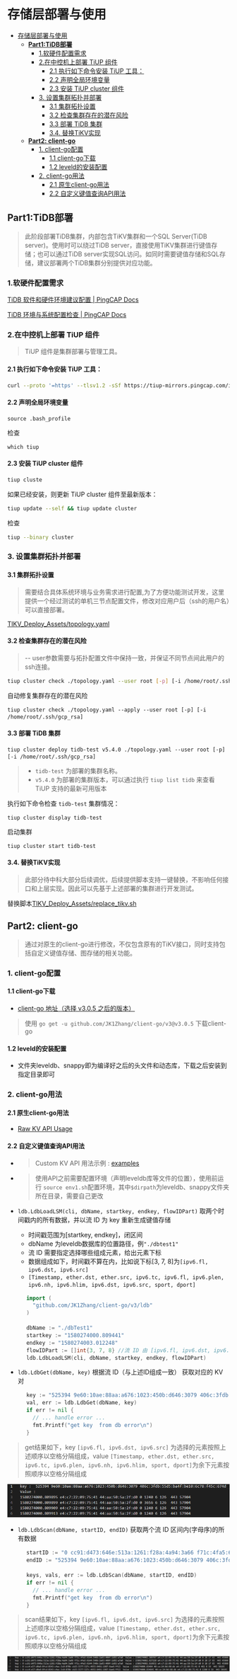 # 存储层部署与使用


- [存储层部署与使用](#存储层部署与使用)
  - [**Part1:TiDB部署**](#part1tidb部署)
    - [1.软硬件配置需求](#1软硬件配置需求)
    - [2.在中控机上部署 TiUP 组件](#2在中控机上部署-tiup-组件)
      - [2.1 执行如下命令安装 TiUP 工具：](#21-执行如下命令安装-tiup-工具)
      - [2.2 声明全局环境变量](#22-声明全局环境变量)
      - [2.3 安装 TiUP cluster 组件](#23-安装-tiup-cluster-组件)
    - [3. 设置集群拓扑并部署](#3-设置集群拓扑并部署)
      - [3.1 集群拓扑设置](#31-集群拓扑设置)
      - [3.2 检查集群存在的潜在风险](#32-检查集群存在的潜在风险)
      - [3.3 部署 TiDB 集群](#33-部署-tidb-集群)
      - [3.4.  替换TiKV实现](#34--替换tikv实现)
  - [**Part2: client-go**](#part2-client-go)
    - [1. client-go配置](#1-client-go配置)
      - [1.1 client-go下载](#11-client-go下载)
      - [1.2 leveld的安装配置](#12-leveld的安装配置)
    - [2. client-go用法](#2-client-go用法)
      - [2.1 原生client-go用法](#21-原生client-go用法)
      - [2.2 自定义键值查询API用法](#22-自定义键值查询api用法)


## **Part1:TiDB部署**

> 此阶段部署TiDB集群，内部包含TiKV集群和一个SQL Server(TiDB server)。使用时可以绕过TiDB server，直接使用TiKV集群进行键值存储；也可以通过TiDB server实现SQL访问。如同时需要键值存储和SQL存储，建议部署两个TiDB集群分别提供对应功能。

### 1.软硬件配置需求

[TiDB 软件和硬件环境建议配置 | PingCAP Docs](https://docs.pingcap.com/zh/tidb/stable/hardware-and-software-requirements)

[TiDB 环境与系统配置检查 | PingCAP Docs](https://docs.pingcap.com/zh/tidb/stable/check-before-deployment)

### 2.在中控机上部署 TiUP 组件

>  TiUP 组件是集群部署与管理工具。

#### 2.1 执行如下命令安装 TiUP 工具：

```sh
curl --proto '=https' --tlsv1.2 -sSf https://tiup-mirrors.pingcap.com/install.sh | sh
```

#### 2.2 声明全局环境变量

```shell
source .bash_profile
```

检查

```shell
which tiup
```

#### 2.3 安装 TiUP cluster 组件

```sh
tiup cluste
```

如果已经安装，则更新 TiUP cluster 组件至最新版本：

```sh
tiup update --self && tiup update cluster
```

检查

```sh
tiup --binary cluster
```



### 3. 设置集群拓扑并部署

#### 3.1 集群拓扑设置

>  需要结合具体系统环境与业务需求进行配置,为了方便功能测试开发，这里提供一个经过测试的单机三节点配置文件，修改对应用户后（ssh的用户名）可以直接部署。

[TIKV_Deploy_Assets/topology.yaml](./TIKV_Deploy_Assets/topology.yaml)



#### 3.2 检查集群存在的潜在风险

> -- user参数需要与拓扑配置文件中保持一致，并保证不同节点间此用户的ssh连接。

```sh
tiup cluster check ./topology.yaml --user root [-p] [-i /home/root/.ssh/gcp_rsa]
```

自动修复集群存在的潜在风险

```shell
tiup cluster check ./topology.yaml --apply --user root [-p] [-i /home/root/.ssh/gcp_rsa]
```

#### 3.3 部署 TiDB 集群

```shell
tiup cluster deploy tidb-test v5.4.0 ./topology.yaml --user root [-p] [-i /home/root/.ssh/gcp_rsa]
```

> - `tidb-test` 为部署的集群名称。
> - `v5.4.0` 为部署的集群版本，可以通过执行 `tiup list tidb` 来查看 TiUP 支持的最新可用版本

执行如下命令检查 `tidb-test` 集群情况：

```shell
tiup cluster display tidb-test
```

启动集群

```shell
tiup cluster start tidb-test
```

#### 3.4.  替换TiKV实现

> 此部分待中科大部分后续调优，后续提供脚本支持一键替换，不影响任何接口和上层实现。因此可以先基于上述部署的集群进行开发测试。

替换脚本[TIKV_Deploy_Assets/replace_tikv.sh](./TIKV_Deploy_Assets/replace_tikv.sh)



## **Part2: client-go**

> 通过对原生的client-go进行修改，不仅包含原有的TiKV接口，同时支持包括自定义键值存储、图存储的相关功能。

### 1. client-go配置

#### 1.1 client-go下载

- [client-go 地址（选择 v3.0.5 之后的版本）](https://github.com/JK1Zhang/client-go/tags)
> 使用 `go get -u github.com/JK1Zhang/client-go/v3@v3.0.5` 下载client-go

#### 1.2 leveld的安装配置
- 文件夹leveldb、snappy即为编译好之后的头文件和动态库，下载之后安装到指定目录即可

### 2. client-go用法

#### 2.1 原生client-go用法

- [Raw KV API Usage](https://github.com/tikv/client-go/wiki/RawKV-Basic)

#### 2.2 自定义键值查询API用法

- >Custom KV API 用法示例 : [examples](https://github.com/JK1Zhang/client-go/blob/v3/examples/rawkv/rawkv.go)
- >使用API之前需要配置环境（声明leveldb库等文件的位置），使用前运行 `source env1.sh`配置环境，其中`$dirpath`为leveldb、snappy文件夹所在目录，需要自己更改

- `ldb.LdbLoadLSM(cli, dbName, startkey, endkey, flowIDPart)` 取两个时间戳内的所有数据，并以流 ID 为 key 重新生成键值存储
    - 时间戳范围为[startkey, endkey]，闭区间
    - dbName 为leveldb数据库的位置路径，例`"./dbtest1"`
    - 流 ID 需要指定选择哪些组成元素，给出元素下标
    - 数据组成如下，时间戳不算在内，比如说下标[3, 7, 8]为`[ipv6.fl, ipv6.dst, ipv6.src]`
    - `[Timestamp, ether.dst, ether.src, ipv6.tc, ipv6.fl, ipv6.plen, ipv6.nh, ipv6.hlim, ipv6.dst, ipv6.src, sport, dport]`

```go
      import (
        "github.com/JK1Zhang/client-go/v3/ldb"
      )

      dbName := "./dbTest1"
      startkey := "1580274000.809441"
      endkey := "1580274003.012248"
      flowIDPart := []int{3, 7, 8} //流 ID 由 [ipv6.fl, ipv6.dst, ipv6.src]组成
      ldb.LdbLoadLSM(cli, dbName, startkey, endkey, flowIDPart)
```

- `ldb.LdbGet(dbName, key)`  根据流 ID（与上述ID组成一致） 获取对应的 KV 对

```go
      key := "525394 9e60:10ae:88aa:a676:1023:450b:d646:3079 406c:3fdb:55d5:ba4f:be10:6c78:f45c:674d"
      val, err := ldb.LdbGet(dbName, key)
      if err != nil {
        // ... handle error ...
        fmt.Printf("get key  from db error\n")
      }
```
> get结果如下，key `[ipv6.fl, ipv6.dst, ipv6.src]` 为选择的元素按照上述顺序以空格分隔组成，value `[Timestamp, ether.dst, ether.src, ipv6.tc, ipv6.plen, ipv6.nh, ipv6.hlim, sport, dport]`为余下元素按照顺序以空格分隔组成

![ldb.Get()结果](./picture/get.png)

- `ldb.LdbScan(dbName, startID, endID)` 获取两个流 ID 区间内(字母序)的所有数据

```go
      startID := "0 cc91:d473:646e:513a:1261:f28a:4a94:3a66 f71c:4fa5:6144:546b:2a63:406f:1d92:a7a0"
      endID := "525394 9e60:10ae:88aa:a676:1023:450b:d646:3079 406c:3fdb:55d5:ba4f:be10:6c78:f45c:674d"

      keys, vals, err := ldb.LdbScan(dbName, startID, endID)
      if err != nil {
        // ... handle error ...
        fmt.Printf("get key  from db error\n")
      }
```

> scan结果如下，key `[ipv6.fl, ipv6.dst, ipv6.src]` 为选择的元素按照上述顺序以空格分隔组成，value `[Timestamp, ether.dst, ether.src, ipv6.tc, ipv6.plen, ipv6.nh, ipv6.hlim, sport, dport]`为余下元素按照顺序以空格分隔组成

![ldb.Scan()结果](./picture/scan.png)
